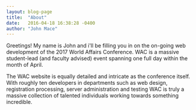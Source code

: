 ```yaml
---
layout: blog-page
title:  "About"
date:   2016-04-18 16:38:28 -0400
author: "John Mace"
---
```


Greetings! My name is John and i'll be filling you in on the on-going web development of the 2017 World Affairs Conference. WAC is a massive student-lead (and faculty advised) event spanning one full day within the month of April. 

The WAC website is equally detailed and intricate as the conference itself. With roughly ten developers in departments such as web design, registration processing, server administration and testing WAC is truly a massive collection of talented individuals working towards something incredible. 